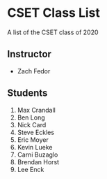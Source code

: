 # CSET Class List

A list of the CSET class of 2020

## Instructor
- Zach Fedor

## Students
1. Max Crandall
1. Ben Long 
1. Nick Card
1. Steve Eckles
1. Eric Moyer
1. Kevin Lueke
1. Carni Buzaglo
1. Brendan Horst
1. Lee Enck
